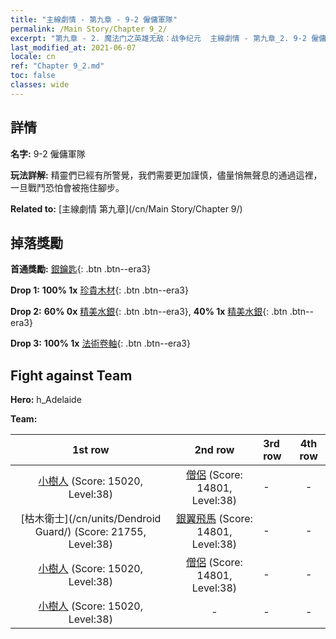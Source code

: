 ```yaml
---
title: "主線劇情 - 第九章 - 9-2 僱傭軍隊"
permalink: /Main Story/Chapter 9_2/
excerpt: "第九章 - 2. 魔法门之英雄无敌：战争纪元  主線劇情 - 第九章_2. 9-2 僱傭軍隊"
last_modified_at: 2021-06-07
locale: cn
ref: "Chapter 9_2.md"
toc: false
classes: wide
---
```


## 詳情

 **名字:** 9-2 僱傭軍隊

 **玩法詳解:** 精靈們已經有所警覺，我們需要更加謹慎，儘量悄無聲息的通過這裡，一旦戰鬥恐怕會被拖住腳步。

 **Related to:** [主線劇情 第九章](/cn/Main Story/Chapter 9/)

## 掉落獎勵

 **首通獎勵:** [銀鑰匙](/cn/Items/con_693/){: .btn .btn--era3}

 **Drop 1:** **100% 1x** [珍貴木材](/cn/Items/mat_27/){: .btn .btn--era3}

 **Drop 2:** **60% 0x** [精美水銀](/cn/Items/mat_21/){: .btn .btn--era3}, **40% 1x** [精美水銀](/cn/Items/mat_21/){: .btn .btn--era3}

 **Drop 3:** **100% 1x** [法術卷軸](/cn/Items/con_694/){: .btn .btn--era3}


## Fight against Team
 **Hero:** h_Adelaide

 **Team:**


  | 1st row | 2nd row | 3rd row | 4th row |
  |:----:|:----:|:----|:----:|
  | [小樹人](/cn/units/Treant/) (Score: 15020, Level:38)  | [僧侶](/cn/units/Monk/) (Score: 14801, Level:38)  | - | - |
  | [枯木衛士](/cn/units/Dendroid Guard/) (Score: 21755, Level:38)  | [銀翼飛馬](/cn/units/Pegasus/) (Score: 14801, Level:38)  | - | - |
  | [小樹人](/cn/units/Treant/) (Score: 15020, Level:38)  | [僧侶](/cn/units/Monk/) (Score: 14801, Level:38)  | - | - |
  | [小樹人](/cn/units/Treant/) (Score: 15020, Level:38)  | - | - | - |


